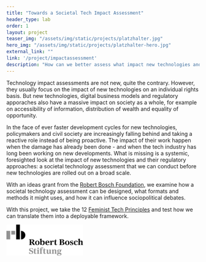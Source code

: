 ```yaml
---
title: "Towards a Societal Tech Impact Assessment"
header_type: lab
order: 1
layout: project
teaser_img: "/assets/img/static/projects/platzhalter.jpg"
hero_img: "/assets/img/static/projects/platzhalter-hero.jpg"
external_link: ""
link: '/project/impactassessment'
description: "How can we better assess what impact new technologies and their regulation have on inequalities in our societies?"
---
```


<p>Technology impact assessments are not new, quite the contrary. However, they usually focus on the impact of new technologies on an individual rights basis. But new technologies, digital business models and regulatory apporaches also have a massive impact on society as a whole, for example on accessibility of information, distribution of wealth and equality of opportunity.</p>

<p>In the face of ever faster development cycles for new technologies, policymakers and civil society are increasingly falling behind and taking a reactive role instead of being proactive. The impact of their work happen when the damage has already been done - and when the tech industry has long been working on new developments. What is missing is a systemic, foresighted look at the impact of new technologies and their regulatory approaches: a societal technology assessment that we can conduct before new technologies are rolled out on a broad scale.</p>

<p>With an ideas grant from the <a href="https://www.bosch-stiftung.de/de/thema/ungleichheit">Robert Bosch Foundation</a>, we examine how a societal technology assessment can be designed, what formats and methods it might uses, and how it can influence sociopolitical debates.</p>

<p>With this project, we take the 12 <a href="https://superrr.net/feministtech/">Feminist Tech Principles</a> and test how we can translate them into a deployable framework.</p>

<img src="/assets/img/static/organizations/bosch.png" style="max-width: 200px;">
